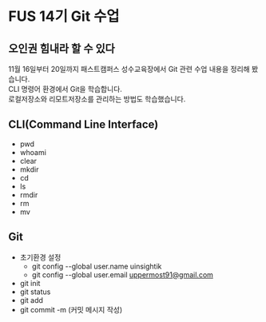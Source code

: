 # FUS 14기 Git 수업
## 오인권 힘내라 할 수 있다
11월 16일부터 20일까지 패스트캠퍼스 성수교육장에서 Git 관련 수업 내용을 정리해 봤습니다.   
CLI 명령어 환경에서 Git을 학습합니다.  
로컬저장소와 리모트저장소를 관리하는 방법도 학습했습니다.  

## CLI(Command Line Interface)
- pwd
- whoami
- clear
- mkdir
- cd
- ls
- rmdir
- rm
- mv

## Git
- 초기환경 설정
  - git config --global user.name uinsightik
  - git config --global user.email uppermost91@gmail.com
- git init
- git status
- git add
- git commit -m (커밋 메시지 작성)
